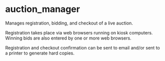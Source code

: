 # auction_manager
Manages registration, bidding, and checkout of a live auction.

Registration takes place via web browsers running on kiosk computers.  Winning bids are also entered by one or
more web browsers.

Registration and checkout confirmation can be sent to email and/or sent to a printer to generate hard copies.
